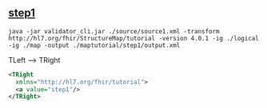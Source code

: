 ## [step1](http://hl7.org/fhir/mapping-tutorial.html#step1) 


```
java -jar validator_cli.jar ./source/source1.xml -transform http://hl7.org/fhir/StructureMap/tutorial -version 4.0.1 -ig ./logical -ig ./map -output ./maptutorial/step1/output.xml
```

TLeft --> TRight

```xml
<TRight 
  xmlns="http://hl7.org/fhir/tutorial">
  <a value="step1"/>
</TRight>
```